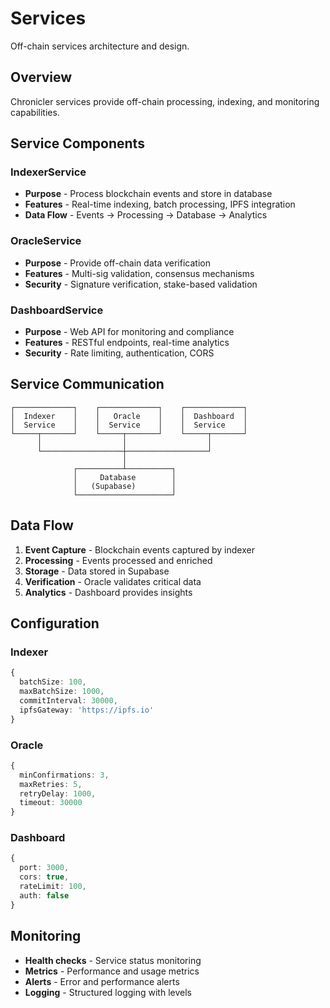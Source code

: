 # Services

Off-chain services architecture and design.

## Overview

Chronicler services provide off-chain processing, indexing, and monitoring capabilities.

## Service Components

### IndexerService
- **Purpose** - Process blockchain events and store in database
- **Features** - Real-time indexing, batch processing, IPFS integration
- **Data Flow** - Events → Processing → Database → Analytics

### OracleService
- **Purpose** - Provide off-chain data verification
- **Features** - Multi-sig validation, consensus mechanisms
- **Security** - Signature verification, stake-based validation

### DashboardService
- **Purpose** - Web API for monitoring and compliance
- **Features** - RESTful endpoints, real-time analytics
- **Security** - Rate limiting, authentication, CORS

## Service Communication

```
┌─────────────┐    ┌─────────────┐    ┌─────────────┐
│  Indexer    │    │   Oracle    │    │  Dashboard  │
│  Service    │    │  Service    │    │  Service    │
└─────┬───────┘    └─────┬───────┘    └─────┬───────┘
      │                  │                  │
      └──────────────────┼──────────────────┘
                         │
              ┌──────────┴──────────┐
              │     Database        │
              │   (Supabase)        │
              └─────────────────────┘
```

## Data Flow

1. **Event Capture** - Blockchain events captured by indexer
2. **Processing** - Events processed and enriched
3. **Storage** - Data stored in Supabase
4. **Verification** - Oracle validates critical data
5. **Analytics** - Dashboard provides insights

## Configuration

### Indexer
```typescript
{
  batchSize: 100,
  maxBatchSize: 1000,
  commitInterval: 30000,
  ipfsGateway: 'https://ipfs.io'
}
```

### Oracle
```typescript
{
  minConfirmations: 3,
  maxRetries: 5,
  retryDelay: 1000,
  timeout: 30000
}
```

### Dashboard
```typescript
{
  port: 3000,
  cors: true,
  rateLimit: 100,
  auth: false
}
```

## Monitoring

- **Health checks** - Service status monitoring
- **Metrics** - Performance and usage metrics
- **Alerts** - Error and performance alerts
- **Logging** - Structured logging with levels